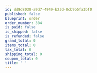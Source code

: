 ```yaml
---
id: dd8d8038-a9d7-4949-b23d-8cb9b5fa3bf0
published: false
blueprint: order
order_number: 384
is_paid: false
is_shipped: false
is_refunded: false
grand_total: 0
items_total: 0
tax_total: 0
shipping_total: 0
coupon_total: 0
title: ' '
---
```

